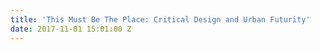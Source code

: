 ```yaml
---
title: 'This Must Be The Place: Critical Design and Urban Futurity'
date: 2017-11-01 15:01:00 Z
---
```


